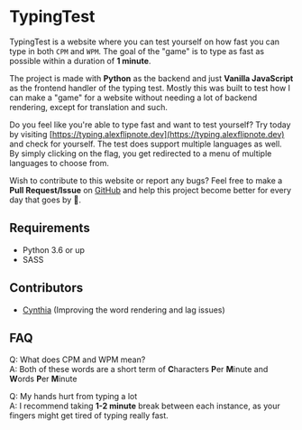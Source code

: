 # TypingTest
TypingTest is a website where you can test yourself on how fast you can type in both `CPM` and `WPM`. The goal of the "game" is to type as fast as possible within a duration of **1 minute**.

The project is made with **Python** as the backend and just **Vanilla JavaScript** as the frontend handler of the typing test. Mostly this was built to test how I can make a "game" for a website without needing a lot of backend rendering, except for translation and such.

Do you feel like you're able to type fast and want to test yourself? Try today by visiting [https://typing.alexflipnote.dev](https://typing.alexflipnote.dev) and check for yourself. The test does support multiple languages as well. By simply clicking on the flag, you get redirected to a menu of multiple languages to choose from.

Wish to contribute to this website or report any bugs? Feel free to make a **Pull Request/Issue** on [GitHub](https://github.com/AlexFlipnote/TypingTest) and help this project become better for every day that goes by 🥰.

## Requirements
- Python 3.6 or up
- SASS

## Contributors
- [Cynthia](https://github.com/cyyynthia) (Improving the word rendering and lag issues)

## FAQ
Q: What does CPM and WPM mean?<br>
A: Both of these words are a short term of **C**haracters **P**er **M**inute and **W**ords **P**er **M**inute

Q: My hands hurt from typing a lot<br>
A: I recommend taking **1-2 minute** break between each instance, as your fingers might get tired of typing really fast.
